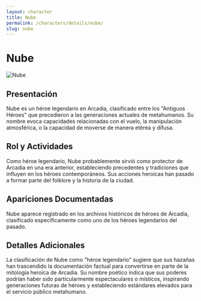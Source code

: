 ```yaml
---
layout: character
title: Nube
permalink: /characters/details/nube/
slug: nube
---
```


# Nube

<div class="character-photo">
  <img src="{{ site.baseurl }}/assets/img/characters/Nube.png" alt="Nube" />
</div>

## Presentación
Nube es un héroe legendario en Arcadia, clasificado entre los "Antiguos Héroes" que precedieron a las generaciones actuales de metahumanos. Su nombre evoca capacidades relacionadas con el vuelo, la manipulación atmosférica, o la capacidad de moverse de manera etérea y difusa.

## Rol y Actividades
Como héroe legendario, Nube probablemente sirvió como protector de Arcadia en una era anterior, estableciendo precedentes y tradiciones que influyen en los héroes contemporáneos. Sus acciones heroicas han pasado a formar parte del folklore y la historia de la ciudad.

## Apariciones Documentadas
Nube aparece registrado en los archivos históricos de héroes de Arcadia, clasificado específicamente como uno de los héroes legendarios del pasado.

## Detalles Adicionales
La clasificación de Nube como "héroe legendario" sugiere que sus hazañas han trascendido la documentación factual para convertirse en parte de la mitología heroica de Arcadia. Su nombre poético indica que sus poderes podrían haber sido particularmente espectaculares o místicos, inspirando generaciones futuras de héroes y estableciendo estándares elevados para el servicio público metahumano.